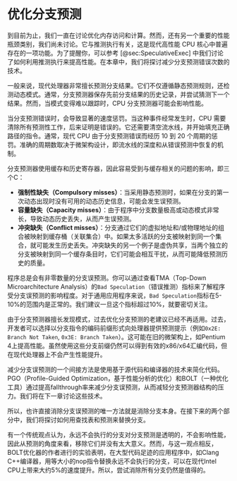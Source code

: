 # 优化分支预测

到目前为止，我们一直在讨论优化内存访问和计算。然而，还有另一个重要的性能瓶颈类别，我们尚未讨论。它与推测执行有关，这是现代高性能 CPU 核心中普遍存在的一项功能。为了提醒你，可以参考 [@sec:SpeculativeExec] 中我们讨论了如何利用推测执行来提高性能。在本章中，我们将探讨减少分支预测错误次数的技术。

一般来说，现代处理器非常擅长预测分支结果。它们不仅遵循静态预测规则，还检测动态模式。通常，分支预测器保存先前分支结果的历史记录，并尝试猜测下一个结果。然而，当模式变得难以跟踪时，CPU 分支预测器可能会影响性能。

当分支预测错误时，会导致显著的速度惩罚。当这种事件经常发生时，CPU 需要清除所有预测性工作，后来证明是错误的。它还需要清空流水线，并开始填充正确路径的指令。通常，现代 CPU 由于分支预测错误而经历 10 到 20 个周期的惩罚。准确的周期数取决于微架构设计，即流水线的深度和从错误预测中恢复的机制。

分支预测器使用缓存和历史寄存器，因此容易受到与缓存相关的问题的影响，即三个C：

- **强制性缺失（Compulsory misses）**：当采用静态预测时，如果在分支的第一次动态出现时没有可用的动态历史信息，可能会发生误预测。
- **容量缺失（Capacity misses）**：由于程序中分支数量极高或动态模式非常长，导致动态历史丢失，从而产生误预测。
- **冲突缺失（Conflict misses）**：分支通过它们的虚拟地址和/或物理地址的组合被映射到缓存桶（关联集合）中。如果太多活跃的分支被映射到同一个集合，就可能发生历史丢失。冲突缺失的另一个例子是虚伪共享，当两个独立的分支被映射到同一个缓存条目时，它们可能会相互干扰，从而可能降低预测历史的质量。

程序总是会有非零数量的分支误预测。你可以通过查看TMA（Top-Down Microarchitecture Analysis）的`Bad Speculation`（错误推测）指标来了解程序受分支误预测的影响程度。对于通用应用程序来说，`Bad Speculation`指标在5-10%的范围内是正常的。我们建议一旦这个指标超过10%，就要密切关注。

由于分支预测器擅长发现模式，过去优化分支预测的老建议已经不再适用。过去，开发者可以选择以分支指令的编码前缀形式向处理器提供预测提示（例如`0x2E: Branch Not Taken`, `0x3E: Branch Taken`）。这可能在旧的微架构上，如Pentium 4上提高性能。虽然使用这些分支前缀仍然可以得到有效的x86/x64汇编代码，但在现代处理器上不会产生性能提升。

减少分支误预测的一个间接方法是使用基于源代码和编译器的技术来简化代码。PGO（Profile-Guided Optimization，基于性能分析的优化）和BOLT（一种优化工具）通过提高fallthrough率来减少分支误预测，从而减轻分支预测器结构的压力。我们将在下一章讨论这些技术。

所以，也许直接消除分支误预测的唯一方法就是消除分支本身。在接下来的两个部分中，我们将探讨如何用查找表和预测来替换分支。

有一个传统观点认为，永远不会执行的分支对分支预测是透明的，不会影响性能，因此从预测的角度来看，移除它们并没有太大意义。然而，与这一观点相反，BOLT优化器的作者进行的实验表明，在大型代码足迹的应用程序中，如Clang C++编译器，用等大小的nop指令替换永远不会执行的分支，可以在现代Intel CPU上带来大约5%的速度提升。所以，尝试消除所有分支仍然是值得的。